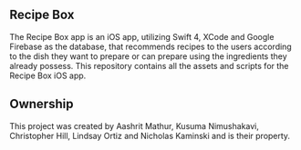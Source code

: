 ## Recipe Box

The Recipe Box app is an iOS app, utilizing Swift 4, XCode and Google Firebase as the database, that recommends recipes to the users according to the dish they want to prepare or can prepare using the ingredients they already possess. 
This repository contains all the assets and scripts for the Recipe Box iOS app.

## Ownership

This project was created by Aashrit Mathur, Kusuma Nimushakavi, Christopher Hill, Lindsay Ortiz and Nicholas Kaminski and is their property.
